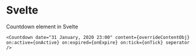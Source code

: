 # Svelte

Countdown element in Svelte

    <Countdown date="31 January, 2020 23:00" content={overrideContentObj} on:active={onActive} on:expired={onExpire} on:tick={onTick} seperator />
